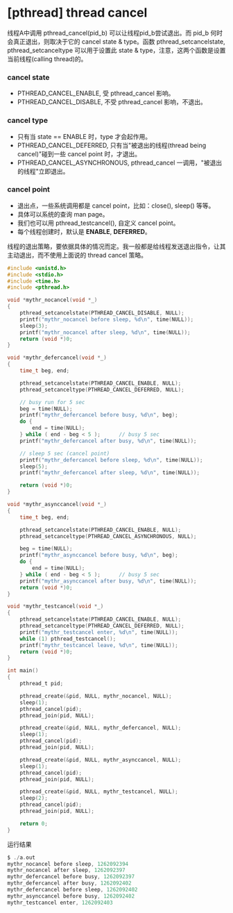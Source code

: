 # [pthread] thread cancel

线程A中调用 pthread_cancel(pid_b) 可以让线程pid_b尝试退出。而 pid_b 何时会真正退出，则取决于它的 cancel state & type。函数 pthread_setcancelstate, pthread_setcanceltype 可以用于设置此 state & type，注意，这两个函数是设置当前线程(calling thread)的。

### cancel state

* PTHREAD_CANCEL_ENABLE, 受 pthread_cancel 影响。
* PTHREAD_CANCEL_DISABLE, 不受 pthread_cancel 影响，不退出。

### cancel type

* 只有当 state == ENABLE 时，type 才会起作用。
* PTHREAD_CANCEL_DEFERRED, 只有当"被退出的线程(thread being cancel)"碰到一些 cancel point 时，才退出。
* PTHREAD_CANCEL_ASYNCHRONOUS, pthread_cancel 一调用，"被退出的线程"立即退出。

### cancel point

 * 退出点，一些系统调用都是 cancel point，比如：close(), sleep() 等等。
 * 具体可以系统的查询 man page。
 * 我们也可以用 pthread_testcancel(), 自定义 cancel point。
 * 每个线程创建时，默认是 **ENABLE**, **DEFERRED**。

线程的退出策略，要依据具体的情况而定。我一般都是给线程发送退出指令，让其主动退出，而不使用上面说的 thread cancel 策略。

```C
#include <unistd.h>
#include <stdio.h>
#include <time.h>
#include <pthread.h>

void *mythr_nocancel(void *_)
{
    pthread_setcancelstate(PTHREAD_CANCEL_DISABLE, NULL);
    printf("mythr_nocancel before sleep, %d\n", time(NULL));
    sleep(3);
    printf("mythr_nocancel after sleep, %d\n", time(NULL));
    return (void *)0;
}

void *mythr_defercancel(void *_)
{
    time_t beg, end;

    pthread_setcancelstate(PTHREAD_CANCEL_ENABLE, NULL);
    pthread_setcanceltype(PTHREAD_CANCEL_DEFERRED, NULL);

    // busy run for 5 sec
    beg = time(NULL);
    printf("mythr_defercancel before busy, %d\n", beg);
    do {
        end = time(NULL);
    } while ( end - beg < 5 );      // busy 5 sec
    printf("mythr_defercancel after busy, %d\n", time(NULL));

    // sleep 5 sec (cancel point)
    printf("mythr_defercancel before sleep, %d\n", time(NULL));
    sleep(5);
    printf("mythr_defercancel after sleep, %d\n", time(NULL));

    return (void *)0;
}

void *mythr_asynccancel(void *_)
{
    time_t beg, end;

    pthread_setcancelstate(PTHREAD_CANCEL_ENABLE, NULL);
    pthread_setcanceltype(PTHREAD_CANCEL_ASYNCHRONOUS, NULL);

    beg = time(NULL);
    printf("mythr_asynccancel before busy, %d\n", beg);
    do {
        end = time(NULL);
    } while ( end - beg < 5 );      // busy 5 sec
    printf("mythr_asynccancel after busy, %d\n", time(NULL));
    return (void *)0;
}

void *mythr_testcancel(void *_)
{
    pthread_setcancelstate(PTHREAD_CANCEL_ENABLE, NULL);
    pthread_setcanceltype(PTHREAD_CANCEL_DEFERRED, NULL);
    printf("mythr_testcancel enter, %d\n", time(NULL));
    while (1) pthread_testcancel();
    printf("mythr_testcancel leave, %d\n", time(NULL));
    return (void *)0;
}

int main()
{
    pthread_t pid;

    pthread_create(&pid, NULL, mythr_nocancel, NULL);
    sleep(1);
    pthread_cancel(pid);
    pthread_join(pid, NULL);

    pthread_create(&pid, NULL, mythr_defercancel, NULL);
    sleep(1);
    pthread_cancel(pid);
    pthread_join(pid, NULL);

    pthread_create(&pid, NULL, mythr_asynccancel, NULL);
    sleep(1);
    pthread_cancel(pid);
    pthread_join(pid, NULL);

    pthread_create(&pid, NULL, mythr_testcancel, NULL);
    sleep(2);
    pthread_cancel(pid);
    pthread_join(pid, NULL);

    return 0;
}
```

运行结果

```C
$ ./a.out 
mythr_nocancel before sleep, 1262092394
mythr_nocancel after sleep, 1262092397
mythr_defercancel before busy, 1262092397
mythr_defercancel after busy, 1262092402
mythr_defercancel before sleep, 1262092402
mythr_asynccancel before busy, 1262092402
mythr_testcancel enter, 1262092403
```
